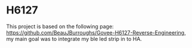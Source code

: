 # H6127
This project is based on the following page: https://github.com/BeauJBurroughs/Govee-H6127-Reverse-Engineering, my main goal was to integrate my ble led strip in to HA.
